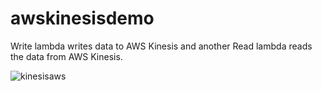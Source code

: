 # awskinesisdemo
Write lambda writes data to AWS Kinesis and another Read lambda reads the data from AWS Kinesis.

![kinesisaws](https://user-images.githubusercontent.com/30971809/65072983-3938ff00-d992-11e9-9077-4caa6667a2a4.png)

